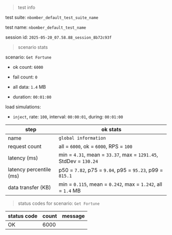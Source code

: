 > test info



test suite: `nbomber_default_test_suite_name`

test name: `nbomber_default_test_name`

session id: `2025-05-20_07.58.88_session_8b72c93f`

> scenario stats



scenario: `Get Fortune`

  - ok count: `6000`

  - fail count: `0`

  - all data: `1.4` MB

  - duration: `00:01:00`

load simulations:

  - `inject`, rate: `100`, interval: `00:00:01`, during: `00:01:00`

|step|ok stats|
|---|---|
|name|`global information`|
|request count|all = `6000`, ok = `6000`, RPS = `100`|
|latency (ms)|min = `4.31`, mean = `33.37`, max = `1291.45`, StdDev = `130.24`|
|latency percentile (ms)|p50 = `7.82`, p75 = `9.04`, p95 = `95.23`, p99 = `815.1`|
|data transfer (KB)|min = `0.115`, mean = `0.242`, max = `1.242`, all = `1.4` MB|


> status codes for scenario: `Get Fortune`



|status code|count|message|
|---|---|---|
|OK|6000||


